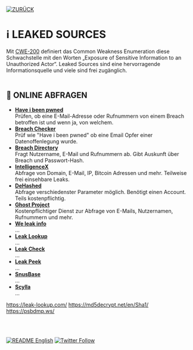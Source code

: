 <div align="left">
  <a href="https://github.com/ot2i7ba/OSINT/blob/main/de/"><img alt="ZURÜCK" src="https://img.shields.io/badge/ZURÜCK-lightgrey.svg?style=for-the-badge"></a>
</div>

# ℹ️ LEAKED SOURCES
Mit [CWE-200](https://cwe.mitre.org/data/definitions/200.html "Common Weakness Enumeration - CWE-200") definiert das Common Weakness Enumeration diese Schwachstelle mit den Worten „Exposure of Sensitive Information to an Unauthorized Actor“. Leaked Sources sind eine hervorragende Informationsquelle und viele sind frei zugänglich.<br/><br/>

## 📑 ONLINE ABFRAGEN
- **[Have i been pwned](https://haveibeenpwned.com/ "Have i been pwned")**<br/>
Prüfen, ob eine E-Mail-Adresse oder Rufnummern von einem Breach betroffen ist und wenn ja, von welchem.
- **[Breach Checker](https://breachchecker.com/ "Breach Checker")**<br/>
Prüf wie "Have i been pwned" ob eine Email Opfer einer Datenoffenlegung wurde.
- **[Breach Directory](https://breachdirectory.org/ "Breach Directory")**<br/>
Fragt Nutzername, E-Mail und Rufnummern ab. Gibt Auskunft über Breach und Passwort-Hash.
- **[IntelligenceX](https://intelx.io/ "IntelligenceX")**<br/>
Abfrage von Domain, E-Mail, IP, Bitcoin Adressen und mehr. Teilweise frei einsehbare Leaks.
- **[DeHashed](https://dehashed.com/ "DeHashed")**<br/>
Abfrage verschiedenster Parameter möglich. Benötigt einen Account. Teils kostenpflichtig.
- **[Ghost Project](https://ghostproject.fr/ "Ghost Project")**<br/>
Kostenpflichtiger Dienst zur Abfrage von E-Mails, Nutzernamen, Rufnummern und mehr.
- **[We leak info](https://weleakinfo.to/ "We leak info")**<br/>
...
- **[Leak Lookup](https://leak-lookup.com/ "Leak Lookup")**<br/>
...
- **[Leak Check](https://leakcheck.io/ "Leak Check")**<br/>
...
- **[Leak Peek](https://leakpeek.to/ "Leak Peek")**<br/>
...
- **[SnusBase](https://snusbase.com/ "SnusBase")**<br/>
...
- **[Scylla](https://scylla.so/ "Scylla")**<br/>
...

https://leak-lookup.com/
https://md5decrypt.net/en/Sha1/
https://psbdmp.ws/


<br/><br/>
<div align="left">
  <a href="https://github.com/ot2i7ba/OSINT/blob/main/en/README.md"><img alt="README English" src="https://img.shields.io/badge/README-English-lightgrey.svg?style=for-the-badge"></a>
  <a href="https://twitter.com/intent/follow?screen_name=ot2i7ba"><img alt="Twitter Follow" src="https://img.shields.io/twitter/follow/ot2i7ba?logo=twitter&logoColor=white&style=for-the-badge"></a>
</div>

